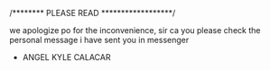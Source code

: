 /******** PLEASE READ ******************/

we apologize po for the inconvenience, sir ca you please check the personal message i have sent you in messenger
- ANGEL KYLE CALACAR

